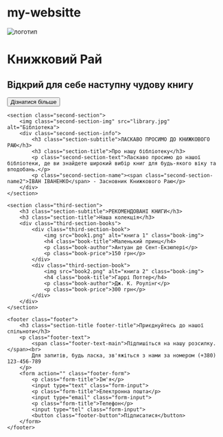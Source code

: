 # my-websitte
<!DOCTYPE html>
<html lang="uk">
<head>
    <meta charset="UTF-8">
    <meta name="viewport" content="width=device-width, initial-scale=1.0">
    <title>Книжковий Рай</title>
    <link rel="stylesheet" href="style.css">
    <link href="https://fonts.googleapis.com/css2?family=Lora:wght@700&family=Roboto&display=swap" rel="stylesheet">
</head>
<body>
    <main class="section-main">
        <img class="section-main-logo" src="logo.png" alt="логотип">
        <h1 class="section-main-title">Книжковий Рай</h1>
        <h2 class="section-main-subtitle">Відкрий для себе наступну чудову книгу</h2>
        <button class="section-main-button">Дізнатися більше</button>
    </main>

    <section class="second-section">
        <img class="second-section-img" src="library.jpg" alt="Бібліотека">
        <div class="second-section-info">
            <h3 class="section-subtitle">ЛАСКАВО ПРОСИМО ДО КНИЖКОВОГО РАЮ</h3>
            <h3 class="section-title">Про нашу бібліотеку</h3>
            <p class="second-section-text">Ласкаво просимо до нашої бібліотеки, де ви знайдете широкий вибір книг для будь-якого віку та вподобань.</p>
            <p class="second-section-name"><span class="second-section-name2">ІВАН ІВАНЕНКО</span> - Засновник Книжкового Раю</p>
        </div>
    </section>

    <section class="third-section">
        <h3 class="section-subtitle">РЕКОМЕНДОВАНІ КНИГИ</h3>
        <h3 class="section-title">Наша колекція</h3>
        <div class="third-section-books">
            <div class="third-section-book">
                <img src="book1.png" alt="книга 1" class="book-img">
                <h4 class="book-title">Маленький принц</h4>
                <p class="book-author">Антуан де Сент-Екзюпері</p>
                <p class="book-price">150 грн</p>
            </div>
            <div class="third-section-book">
                <img src="book2.png" alt="книга 2" class="book-img">
                <h4 class="book-title">Гаррі Поттер</h4>
                <p class="book-author">Дж. К. Роулінг</p>
                <p class="book-price">300 грн</p>
            </div>
        </div>
    </section>

    <footer class="footer">
        <h3 class="section-title footer-title">Приєднуйтесь до нашої спільноти</h3>
        <p class="footer-text">
            <span class="footer-text-main">Підпишіться на нашу розсилку.</span><br> 
            Для запитів, будь ласка, зв'яжіться з нами за номером (+380) 123-456-789
        </p>
        <form action="" class="footer-form">
            <p class="form-title">Ім'я</p>
            <input type="text" class="form-input">
            <p class="form-title">Електронна пошта</p>
            <input type="email" class="form-input">
            <p class="form-title">Телефон</p>
            <input type="tel" class="form-input">
            <button class="footer-button">Підписатися</button>
        </form>
    </footer>
</body>
</html>
